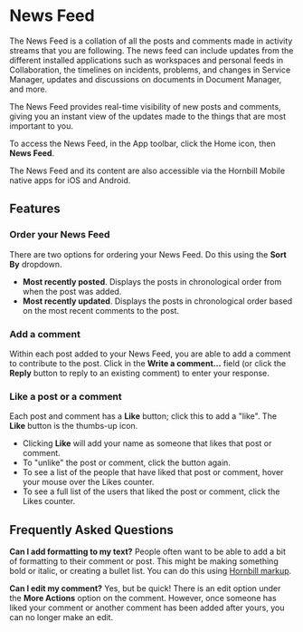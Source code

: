 # News Feed
The News Feed is a collation of all the posts and comments made in activity streams that you are following. The news feed can include updates from the different installed applications such as workspaces and personal feeds in Collaboration, the timelines on incidents, problems, and changes in Service Manager, updates and discussions on documents in Document Manager, and more.

The News Feed provides real-time visibility of new posts and comments, giving you an instant view of the updates made to the things that are most important to you.

To access the News Feed, in the App toolbar, click the Home icon, then **News Feed**.

The News Feed and its content are also accessible via the Hornbill Mobile native apps for iOS and Android.

## Features

### Order your News Feed
There are two options for ordering your News Feed. Do this using the **Sort By** dropdown.

* **Most recently posted**. Displays the posts in chronological order from when the post was added.
* **Most recently updated**. Displays the posts in chronological order based on the most recent comments to the post.

### Add a comment
Within each post added to your News Feed, you are able to add a comment to contribute to the post. Click in the **Write a comment...** field (or click the **Reply** button to reply to an existing comment) to enter your response.

### Like a post or a comment
Each post and comment has a **Like** button; click this to add a "like". The **Like** button is the thumbs-up icon.

* Clicking **Like** will add your name as someone that likes that post or comment.
* To "unlike" the post or comment, click the button again.
* To see a list of the people that have liked that post or comment, hover your mouse over the Likes counter.
* To see a full list of the users that liked the post or comment, click the Likes counter. 

## Frequently Asked Questions
**Can I add formatting to my text?** People often want to be able to add a bit of formatting to their comment or post. This might be making something bold or italic, or creating a bullet list. You can do this using [Hornbill markup](/esp-fundamentals/reference-guides/hornbill-wiki-markup).

**Can I edit my comment?** Yes, but be quick! There is an edit option under the **More Actions** option on the comment. However, once someone has liked your comment or another comment has been added after yours, you can no longer make an edit.